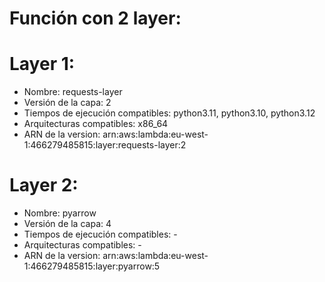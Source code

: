 # Función con 2 layer:

# Layer 1:
- Nombre: requests-layer
- Versión de la capa: 2
- Tiempos de ejecución compatibles: python3.11, python3.10, python3.12
- Arquitecturas compatibles: x86_64
- ARN de la version: arn:aws:lambda:eu-west-1:466279485815:layer:requests-layer:2

# Layer 2:
- Nombre: pyarrow
- Versión de la capa: 4
- Tiempos de ejecución compatibles: -
- Arquitecturas compatibles: -
- ARN de la version: arn:aws:lambda:eu-west-1:466279485815:layer:pyarrow:5
